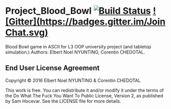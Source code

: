 # Project_Blood_Bowl [![Build Status](https://travis-ci.org/Heartbroken-Git/Project_Blood_Bowl.svg?branch=master)](https://travis-ci.org/Heartbroken-Git/Project_Blood_Bowl) [![Gitter](https://badges.gitter.im/Join Chat.svg)](https://gitter.im/Project_Blood_Bowl/Lobby?utm_source=share-link&utm_medium=link&utm_campaign=share-link)

Blood Bowl game in ASCII for L3 OOP university project (and tabletop simulation.) Authors: Elbert Noel NYUNTING, Corentin CHEDOTAL. 

## End User License Agreement
Copyright © 2016 Elbert Noel NYUNTING & Corentin CHEDOTAL

This work is free. You can redistribute it and/or modify it under the
terms of the Do What The Fuck You Want To Public License, Version 2,
as published by Sam Hocevar. See the LICENSE file for more details.
